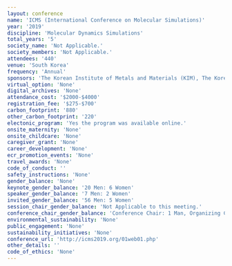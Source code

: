 ```yaml
---
layout: conference 
name: 'ICMS (International Conference on Molecular Simulations)'
year: '2019'
discipline: 'Molecular Dynamics Simulations'
total_years: '5'
society_name: 'Not Applicable.'
society_members: 'Not Applicable.'
attendees: '440'
venue: 'South Korea'
frequency: 'Annual'
sponsors: 'The Korean Institute of Metals and Materials (KIM), The Korea Institute of Science and Technology, Korea Advanced Institute of Science and Technology - ACE Team, Seoul National University '
virtual_option: 'None'
digital_archives: 'None'
attendance_cost: '$2000-$4000'
registration_fee: '$275-$700'
carbon_footprint: '880'
other_carbon_footprint: '220'
electonic_program: 'Yes the program was available online.'
onsite_maternity: 'None'
onsite_childcare: 'None'
caregiver_grant: 'None'
career_development: 'None'
ecr_promotion_events: 'None'
travel_awards: 'None'
code_of_conduct: ''
safety_instructions: 'None'
gender_balance: 'None'
keynote_gender_balance: '20 Men: 6 Women'
speaker_gender_balance: '7 Men: 2 Women'
invited_gender_balance: '56 Men: 5 Women'
session_chair_gender_balance: 'Not Applicable to this meeting.'
conference_chair_gender_balance: 'Conference Chair: 1 Man, Organizing Committee: 8 Men'
environmental_sustainability: 'None'
public_engagement: 'None'
sustainability_initiatives: 'None'
conference_url: 'http://icms2019.org/01web01.php'
other_details: ''
code_of_ethics: 'None'
---
```

